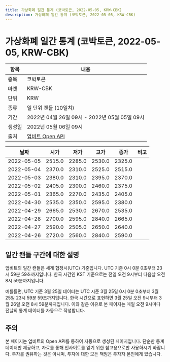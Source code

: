 ```yaml
---
title: 가상화폐 일간 통계 (코박토큰, 2022-05-05, KRW-CBK)
description: 가상화폐 일간 통계 (코박토큰, 2022-05-05, KRW-CBK)
---
```



가상화폐 일간 통계 (코박토큰, 2022-05-05, KRW-CBK)
===

|항목|내용|
|--|--|
|종목|코박토큰|
|마켓|KRW-CBK|
|단위|KRW|
|종류|일 단위 캔들 (10일치)|
|기간|2022년 04월 26일 09시 - 2022년 05월 05일 09시|
|생성일|2022년 05월 06일 09시|
|출처|[업비트 Open API](https://docs.upbit.com)|


|날짜|시가|저가|고가|종가|비고|
|--|--|--|--|--|--|
|2022-05-05|2515.0|2285.0|2530.0|2325.0|    |
|2022-05-04|2370.0|2310.0|2525.0|2515.0|    |
|2022-05-03|2380.0|2310.0|2395.0|2370.0|    |
|2022-05-02|2405.0|2300.0|2460.0|2375.0|    |
|2022-05-01|2365.0|2270.0|2435.0|2405.0|    |
|2022-04-30|2535.0|2350.0|2595.0|2380.0|    |
|2022-04-29|2665.0|2530.0|2670.0|2535.0|    |
|2022-04-28|2700.0|2595.0|2840.0|2665.0|    |
|2022-04-27|2590.0|2505.0|2650.0|2640.0|    |
|2022-04-26|2720.0|2560.0|2840.0|2590.0|    |


일간 캔들 구간에 대한 설명
---


업비트의 일간 캔들은 세계 협정시(UTC) 기준입니다. 
UTC 기준 0시 0분 0초부터 23시 59분 59초까지입니다. 
한국 시간인 KST 기준으로는 전일 오전 9시부터 다음날 오전 8시 59분까지입니다. 


예를들면, UTC 기준 3월 25일 데이터는 UTC 시준 3월 25일 0시 0분 0초부터 3월 25일 23시 59분 59초까지입니다. 
한국 시간으로 표현하면 3월 25일 오전 9시부터 3월 26일 오전 8시 59분까지입니다. 
이와 같은 이유로 본 페이지는 매일 오전 9시마다 전날의 통계 데이터를 자동으로 작성합니다. 


주의
---


본 페이지는 업비트의 Open API를 통하여 자동으로 생성된 페이지입니다. 
단순한 통계 데이터만 제공하고, 자료를 통해 인사이트를 얻기 위한 참고용으로만 사용하시기 바랍니다. 
투자를 권유하는 것은 아니며, 투자에 대한 모든 책임은 투자자 본인에게 있습니다. 
